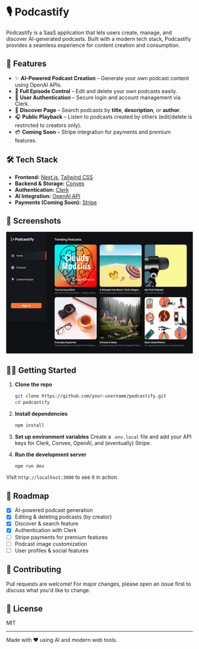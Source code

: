 # 🎙️ Podcastify

Podcastify is a SaaS application that lets users create, manage, and discover AI-generated podcasts. Built with a modern tech stack, Podcastify provides a seamless experience for content creation and consumption.

## 🚀 Features

- ✨ **AI-Powered Podcast Creation** – Generate your own podcast content using OpenAI APIs.
- 🧰 **Full Episode Control** – Edit and delete your own podcasts easily.
- 🔐 **User Authentication** – Secure login and account management via Clerk.
- 🔎 **Discover Page** – Search podcasts by **title**, **description**, or **author**.
- 🎧 **Public Playback** – Listen to podcasts created by others (edit/delete is restricted to creators only).
- 💳 **Coming Soon** – Stripe integration for payments and premium features.

## 🛠️ Tech Stack

- **Frontend:** [Next.js](https://nextjs.org/), [Tailwind CSS](https://tailwindcss.com/)
- **Backend & Storage:** [Convex](https://www.convex.dev/)
- **Authentication:** [Clerk](https://clerk.com/)
- **AI Integration:** [OpenAI API](https://platform.openai.com/)
- **Payments (Coming Soon):** [Stripe](https://stripe.com/)

## 📸 Screenshots

![Preview main page](/public/podcastify-main.jpeg)

## 🧑‍💻 Getting Started

1. **Clone the repo**
   ```bash
   git clone https://github.com/your-username/podcastify.git
   cd podcastify
   ```

2. **Install dependencies**
   ```bash
   npm install
   ```

3. **Set up environment variables**
   Create a `.env.local` file and add your API keys for Clerk, Convex, OpenAI, and (eventually) Stripe.

4. **Run the development server**
   ```bash
   npm run dev
   ```

Visit `http://localhost:3000` to see it in action.

## 📌 Roadmap

- [x] AI-powered podcast generation
- [x] Editing & deleting podcasts (by creator)
- [x] Discover & search feature
- [x] Authentication with Clerk
- [ ] Stripe payments for premium features
- [ ] Podcast image customization
- [ ] User profiles & social features

## 🤝 Contributing

Pull requests are welcome! For major changes, please open an issue first to discuss what you'd like to change.

## 📄 License

MIT

---

Made with ❤️ using AI and modern web tools.
```
